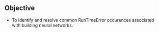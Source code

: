## Objective
- To identify and resolve common RunTimeError occurences associated with building neural networks.

